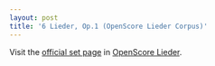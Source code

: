 ```yaml
---
layout: post
title: '6 Lieder, Op.1 (OpenScore Lieder Corpus)'
---
```


Visit the [official set page] in [OpenScore Lieder].

[official set page]: https://musescore.com/openscore-lieder-corpus/sets/5054958
[OpenScore Lieder]: https://musescore.com/openscore-lieder-corpus

